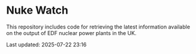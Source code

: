 # Nuke Watch

This repository includes code for retrieving the latest information available on the output of EDF nuclear power plants in the UK.

Last updated: 2025-07-22 23:16